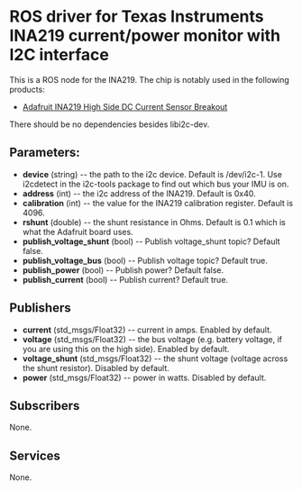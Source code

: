 # ROS driver for Texas Instruments INA219 current/power monitor with I2C interface

This is a ROS node for the INA219. The chip is notably used in the following products:

* [Adafruit INA219 High Side DC Current Sensor Breakout](https://www.adafruit.com/product/904)

There should be no dependencies besides libi2c-dev.

## Parameters:

* **device** (string) -- the path to the i2c device. Default is /dev/i2c-1. Use i2cdetect in the i2c-tools package to find out which bus your IMU is on.
* **address** (int) -- the i2c address of the INA219. Default is 0x40.
* **calibration** (int) -- the value for the INA219 calibration register. Default is 4096.
* **rshunt** (double) -- the shunt resistance in Ohms. Default is 0.1 which is what the Adafruit board uses.
* **publish_voltage_shunt** (bool) -- Publish voltage_shunt topic? Default false.
* **publish_voltage_bus** (bool) -- Publish voltage topic? Default true.
* **publish_power** (bool) -- Publish power? Default false.
* **publish_current** (bool) -- Publish current? Default true.

## Publishers
* **current** (std_msgs/Float32) -- current in amps. Enabled by default.
* **voltage** (std_msgs/Float32) -- the bus voltage (e.g. battery voltage, if you are using this on the high side). Enabled by default.
* **voltage_shunt** (std_msgs/Float32) -- the shunt voltage (voltage across the shunt resistor). Disabled by default.
* **power** (std_msgs/Float32) -- power in watts. Disabled by default.

## Subscribers
None.

## Services
None.

